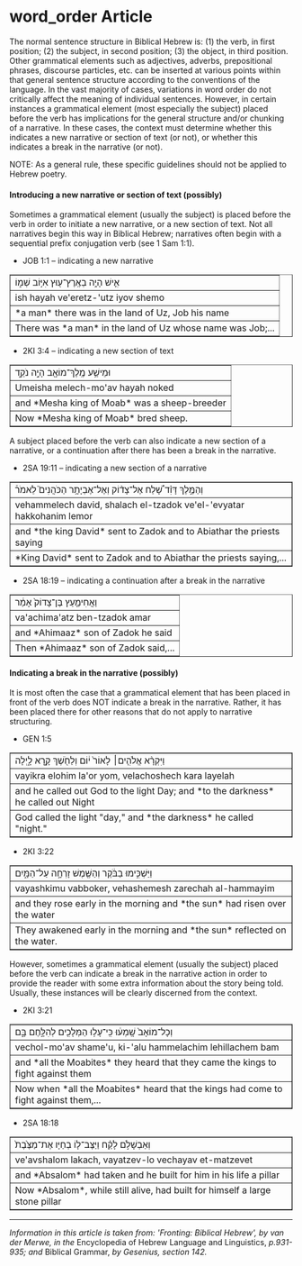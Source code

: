 # word_order Article

The normal sentence structure in Biblical Hebrew is: (1) the verb, in first position; (2) the subject, in second position; (3) the object, in third position.  Other grammatical elements such as adjectives, adverbs, prepositional phrases, discourse particles, etc. can be inserted at various points within that general sentence structure according to the conventions of the language.  In the vast majority of cases, variations in word order do not critically affect the meaning of individual sentences.  However, in certain instances a grammatical element (most especially the subject) placed before the verb has implications for the general structure and/or chunking of a narrative. In these cases, the context must determine whether this indicates a new narrative or section of text (or not), or whether this indicates a break in the narrative (or not).  

NOTE: As a general rule, these specific guidelines should not be applied to Hebrew poetry.

#### Introducing a new narrative or section of text (possibly)

Sometimes a grammatical element (usually the subject) is placed before the verb in order to initiate a new narrative, or a new section of text.  Not all narratives begin this way in Biblical Hebrew; narratives often begin with a sequential prefix conjugation verb (see 1 Sam 1:1).

* JOB 1:1 – indicating a new narrative
<table border="1" class="docutils">
<colgroup>
<col width="100%" />
</colgroup>
<tbody valign="top">
<tr class="row-odd"><td>אִ֛ישׁ הָיָ֥ה בְאֶֽרֶץ־ע֖וּץ אִיּ֣וֹב שְׁמ֑וֹ</td>
</tr>
<tr class="row-even"><td>ish hayah ve'eretz-'utz iyov shemo</td>
</tr>
<tr class="row-odd"><td>*a man* there was in the land of Uz, Job his name</td>
</tr>
<tr class="row-even"><td>There was *a man* in the land of Uz whose name was Job;...</td>
</tr>
</tbody>
</table>

* 2KI 3:4 – indicating a new section of text
<table border="1" class="docutils">
<colgroup>
<col width="100%" />
</colgroup>
<tbody valign="top">
<tr class="row-odd"><td>וּמֵישַׁ֥ע מֶֽלֶךְ־מוֹאָ֖ב הָיָ֣ה נֹקֵ֑ד</td>
</tr>
<tr class="row-even"><td>Umeisha melech-mo'av hayah noked</td>
</tr>
<tr class="row-odd"><td>and *Mesha king of Moab* was a sheep-breeder</td>
</tr>
<tr class="row-even"><td>Now *Mesha king of Moab* bred sheep.</td>
</tr>
</tbody>
</table>

A subject placed before the verb can also indicate a new section of a narrative, or a continuation after there has been a break in the narrative.

* 2SA 19:11 – indicating a new section of a narrative
<table border="1" class="docutils">
<colgroup>
<col width="100%" />
</colgroup>
<tbody valign="top">
<tr class="row-odd"><td>וְהַמֶּ֣לֶךְ דָּוִ֗ד שָׁ֠לַח אֶל־צָד֨וֹק וְאֶל־אֶבְיָתָ֥ר הַכֹּהֲנִים֮ לֵאמֹר֒</td>
</tr>
<tr class="row-even"><td>vehammelech david, shalach el-tzadok ve'el-'evyatar hakkohanim lemor</td>
</tr>
<tr class="row-odd"><td>and *the king David* sent to Zadok and to Abiathar the priests saying</td>
</tr>
<tr class="row-even"><td>*King David* sent to Zadok and to Abiathar the priests saying,...</td>
</tr>
</tbody>
</table>

* 2SA 18:19 – indicating a continuation after a break in the narrative
<table border="1" class="docutils">
<colgroup>
<col width="100%" />
</colgroup>
<tbody valign="top">
<tr class="row-odd"><td>וַאֲחִימַ֤עַץ בֶּן־צָדוֹק֙ אָמַ֔ר</td>
</tr>
<tr class="row-even"><td>va'achima'atz ben-tzadok amar</td>
</tr>
<tr class="row-odd"><td>and *Ahimaaz* son of Zadok he said</td>
</tr>
<tr class="row-even"><td>Then *Ahimaaz* son of Zadok said,...</td>
</tr>
</tbody>
</table>

#### Indicating a break in the narrative (possibly)

It is most often the case that a grammatical element that has been placed in front of the verb does NOT indicate a break in the narrative.  Rather, it has been placed there for other reasons that do not apply to narrative structuring.

* GEN 1:5
<table border="1" class="docutils">
<colgroup>
<col width="100%" />
</colgroup>
<tbody valign="top">
<tr class="row-odd"><td>וַיִּקְרָ֨א אֱלֹהִ֤ים׀ לָאוֹר֙ י֔וֹם וְלַחֹ֖שֶׁךְ קָ֣רָא לָ֑יְלָה</td>
</tr>
<tr class="row-even"><td>vayikra elohim la'or yom, velachoshech kara layelah</td>
</tr>
<tr class="row-odd"><td>and he called out God to the light Day; and *to the darkness* he called out Night</td>
</tr>
<tr class="row-even"><td>God called the light "day," and *the darkness* he called "night."</td>
</tr>
</tbody>
</table>

* 2KI 3:22
<table border="1" class="docutils">
<colgroup>
<col width="100%" />
</colgroup>
<tbody valign="top">
<tr class="row-odd"><td>וַיַּשְׁכִּ֣ימוּ בַבֹּ֔קֶר וְהַשֶּׁ֖מֶשׁ זָרְחָ֣ה עַל־הַמָּ֑יִם</td>
</tr>
<tr class="row-even"><td>vayashkimu vabboker, vehashemesh zarechah al-hammayim</td>
</tr>
<tr class="row-odd"><td>and they rose early in the morning and *the sun* had risen over the water</td>
</tr>
<tr class="row-even"><td>They awakened early in the morning and *the sun* reflected on the water.</td>
</tr>
</tbody>
</table>

However, sometimes a grammatical element (usually the subject) placed before the verb can indicate a break in the narrative action in order to provide the reader with some extra information about the story being told.  Usually, these instances will be clearly discerned from the context.

* 2KI 3:21
<table border="1" class="docutils">
<colgroup>
<col width="100%" />
</colgroup>
<tbody valign="top">
<tr class="row-odd"><td>וְכָל־מוֹאָב֙ שָֽׁמְע֔וּ כִּֽי־עָל֥וּ הַמְּלָכִ֖ים לְהִלָּ֣חֶם בָּ֑ם</td>
</tr>
<tr class="row-even"><td>vechol-mo'av shame'u, ki-'alu hammelachim lehillachem bam</td>
</tr>
<tr class="row-odd"><td>and *all the Moabites* they heard that they came the kings to fight against them</td>
</tr>
<tr class="row-even"><td>Now when *all the Moabites* heard that the kings had come to fight against them,...</td>
</tr>
</tbody>
</table>

* 2SA 18:18
<table border="1" class="docutils">
<colgroup>
<col width="100%" />
</colgroup>
<tbody valign="top">
<tr class="row-odd"><td>וְאַבְשָׁלֹ֣ם לָקַ֗ח וַיַּצֶּב־ל֤וֹ בְחַיָּו אֶת־מַצֶּ֙בֶת֙ </td>
</tr>
<tr class="row-even"><td>ve'avshalom lakach, vayatzev-lo vechayav et-matzevet</td>
</tr>
<tr class="row-odd"><td>and *Absalom* had taken and he built for him in his life a pillar</td>
</tr>
<tr class="row-even"><td>Now *Absalom*, while still alive, had built for himself a large stone pillar</td>
</tr>
</tbody>
</table>

-------------------
*Information in this article is taken from: 'Fronting: Biblical Hebrew', by van der Merwe, in the* Encyclopedia of Hebrew Language and Linguistics, *p.931-935; and* Biblical Grammar, *by Gesenius, section 142.*